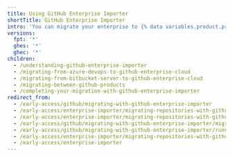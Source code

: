 ```yaml
---
title: Using GitHub Enterprise Importer
shortTitle: GitHub Enterprise Importer
intro: 'You can migrate your enterprise to {% data variables.product.prodname_ghe_cloud %} with {% data variables.product.prodname_importer_proper_name %}.'
versions:
  fpt: '*'
  ghes: '*'
  ghec: '*'
children:
  - /understanding-github-enterprise-importer
  - /migrating-from-azure-devops-to-github-enterprise-cloud
  - /migrating-from-bitbucket-server-to-github-enterprise-cloud
  - /migrating-between-github-products
  - /completing-your-migration-with-github-enterprise-importer
redirect_from:
  - /early-access/github/migrating-with-github-enterprise-importer
  - /early-access/enterprise-importer/migrating-repositories-with-github-enterprise-importer/migrating-repositories-to-github-ae/migrating-repositories-from-azure-devops-to-github-ae
  - /early-access/enterprise-importer/migrating-repositories-with-github-enterprise-importer/migrating-repositories-to-github-ae/migrating-repositories-from-githubcom-to-github-ae
  - /early-access/github/migrating-with-github-enterprise-importer/migrating-to-github-ae-with-the-importer
  - /early-access/github/migrating-with-github-enterprise-importer/running-a-migration-with-github-enterprise-importer/running-a-migration-to-github-ae
  - /early-access/enterprise-importer/migrating-repositories-with-github-enterprise-importer/migrating-repositories-to-github-ae
  - /early-access/enterprise-importer
---
```

